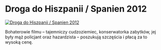Droga do Hiszpanii / Spanien 2012 
=============
[![Droga do Hiszpanii / Spanien 2012 ](http://vidos.pl/images/player.gif)](http://vidos.pl/droga-do-hiszpanii-spanien-2012)

 Bohaterowie filmu – tajemniczy cudzoziemiec, konserwatorka zabytków, jej były mąż policjant oraz hazardzista – poszukują szczęścia i płacą za to wysoką cenę.
